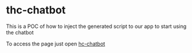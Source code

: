 # thc-chatbot

This is a POC of how to inject the generated script to our app to start using the chatbot 

To access the page just open [hc-chatbot](hc-chatbot.surge.sh)
